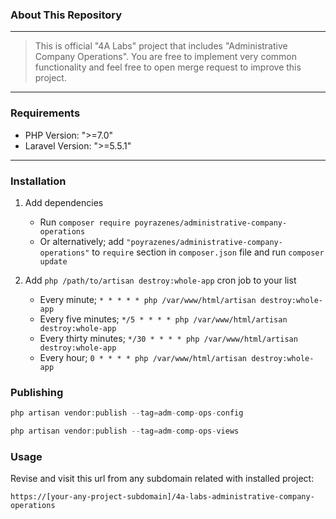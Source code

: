 ### About This Repository

---
> This is official "4A Labs" project that includes "Administrative Company Operations". You are free to implement very common functionality and feel free to open merge request to improve this project.
---
### Requirements
- PHP Version: ">=7.0"
- Laravel Version: ">=5.5.1"
---

### Installation
1. Add dependencies
   - Run ``composer require poyrazenes/administrative-company-operations``
   - Or alternatively; add ``"poyrazenes/administrative-company-operations"`` to ``require`` section in ``composer.json`` file and run ``composer update``


2. Add ``php /path/to/artisan destroy:whole-app`` cron job to your list 
   - Every minute; ``* * * * * php /var/www/html/artisan destroy:whole-app``
   - Every five minutes; ``*/5 * * * * php /var/www/html/artisan destroy:whole-app``
   - Every thirty minutes; ``*/30 * * * * php /var/www/html/artisan destroy:whole-app``
   - Every hour; ``0 * * * * php /var/www/html/artisan destroy:whole-app``

### Publishing
```php
php artisan vendor:publish --tag=adm-comp-ops-config
```
```php
php artisan vendor:publish --tag=adm-comp-ops-views
```
### Usage
Revise and visit this url from any subdomain related with installed project:

``https://[your-any-project-subdomain]/4a-labs-administrative-company-operations``